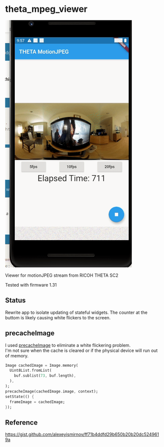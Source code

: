 # theta_mpeg_viewer

![Screenshot of MotionJPEG Viewer](doc/images/motion3.gif)

Viewer for motionJPEG stream from RICOH THETA SC2

Tested with firmware 1.31

## Status
Rewrite app to isolate updating of stateful widgets.  The counter at the buttom
is likely causing white flickers to the screen.

## precacheImage

I used [precacheImage](https://api.flutter.dev/flutter/widgets/precacheImage.html) to eliminate a white flickering problem.  
I'm not sure when the cache is cleared or if the physical 
device will run out of memory.

```dart
Image cachedImage = Image.memory(
  Uint8List.fromList(
    buf.sublist(73, buf.length),
  ),
);
precacheImage(cachedImage.image, context);
setState(() {
  frameImage = cachedImage;
});
```


## Reference

https://gist.github.com/alexeyismirnov/ff71b4ddfd29b650b20b20dc5249619a
